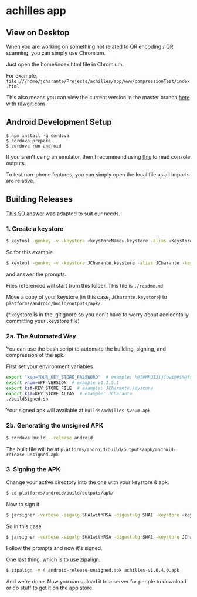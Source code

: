 achilles app
============


## View on Desktop

When you are working on something not related to QR encoding / QR scanning, you can simply use Chromium.

Just open the home/index.html file in Chromium.

For example, `file:///home/jcharante/Projects/achilles/app/www/compressionTest/index.html`

This also means you can view the current version in the master branch [here with rawgit.com](https://rawgit.com/JCharante/achilles/master/app/www/home/index.html)

## Android Development Setup

```
$ npm install -g cordova
$ cordova prepare
$ cordova run android
```

If you aren't using an emulator, then I recommend using [this](https://developers.google.com/web/tools/chrome-devtools/remote-debugging/?utm_source=dcc&utm_medium=redirect&utm_campaign=2016q3#debugging-webviews) to read console outputs.

To test non-phone features, you can simply open the local file as all imports are relative.

## Building Releases

[This SO answer](http://stackoverflow.com/a/26450074/5006133) was adapted to suit our needs.

### 1. Create a keystore

```bash
$ keytool -genkey -v -keystore <keystoreName>.keystore -alias <Keystore AliasName> -keyalg <Key algorithm> -keysize <Key size> -validity <Key Validity in Days>
```

So for this example

```bash
$ keytool -genkey -v -keystore JCharante.keystore -alias JCharante -keyalg RSA -keysize 2048 -validity 10000
```

and answer the prompts.

Files referenced will start from this folder. This file is `./readme.md`

Move a copy of your keystore (in this case, `JCharante.keystore`) to `platforms/android/build/outputs/apk/`.

(*.keystore is in the .gitignore so you don't have to worry about accidentally committing your .keystore file)


### 2a. The Automated Way

You can use the bash script to automate the building, signing, and compression of the apk.

First set your environment variables

```bash
export "ksp=YOUR_KEY_STORE_PASSWORD"  # example: h@I#HROIJijfowi@#$%@fsG$33efUH3hur#R#~&
export vnum=APP_VERSION  # example v1.1.5.1
export ksf=KEY_STORE_FILE  # example: JCharante.keystore
export ksa=KEY_STORE_ALIAS  # example: JCharante
./buildSigned.sh
```

Your signed apk will available at `builds/achilles-$vnum.apk`

### 2b. Generating the unsigned APK

```bash
$ cordova build --release android
```

The built file will be at `platforms/android/build/outputs/apk/android-release-unsigned.apk`

### 3. Signing the APK

Change your active directory into the one with your keystore & apk.

```bash
$ cd platforms/android/build/outputs/apk/
```

Now to sign it

```bash
$ jarsigner -verbose -sigalg SHA1withRSA -digestalg SHA1 -keystore <keystorename> <Unsigned APK file> <Keystore Alias name>
```

So in this case

```bash
$ jarsigner -verbose -sigalg SHA1withRSA -digestalg SHA1 -keystore JCharante.keystore android-release-unsigned.apk JCharante
```

Follow the prompts and now it's signed.

One last thing, which is to use zipalign.

```bash
$ zipalign -v 4 android-release-unsigned.apk achilles-v1.0.4.0.apk
```

And we're done. Now you can upload it to a server for people to download or do stuff to get it on the app store.
